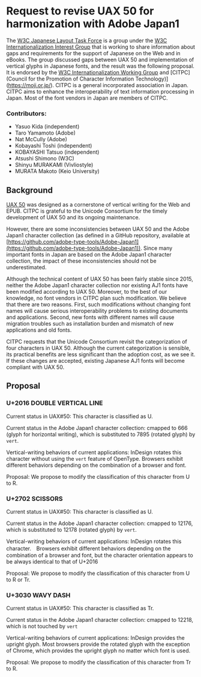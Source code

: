 # Request to revise UAX 50 for harmonization with Adobe Japan1

The [W3C Japanese Layout Task Force](https://www.w3.org/groups/tf/i18n-jlreq) is a group under the [W3C Internationalization Interest Group](https://www.w3.org/groups/ig/i18n) that is working to share information about gaps and requirements for the support of Japanese on the Web and in eBooks. The group discussed gaps between UAX 50 and implementation of vertical glyphs in Japanese fonts, and the result was the following proposal. It is endorsed by the [W3C Internationalization Working Group](https://www.w3.org/groups/wg/i18n-core) and [CITPC](Council for the Promotion of Character Information Technology)](https://moji.or.jp/).
CITPC is a general incorporated association in Japan.  CITPC aims to enhance the interoperability of text information processing in Japan.  Most of the font vendors in Japan are members of CITPC.  

### Contributors:

* Yasuo Kida (independent)
* Taro Yamamoto (Adobe)
* Nat McCully (Adobe)
* Kobayashi Toshi (independent)
* KOBAYASHI Tatsuo (independent)
* Atsushi Shimono (W3C)
* Shinyu MURAKAMI (Vivliostyle)
* MURATA Makoto (Keio University)

## Background

[UAX 50](https://www.unicode.org/reports/tr50/) was designed as a cornerstone of vertical writing for the Web and EPUB.  CITPC is grateful to the Unicode Consortium for the timely development of UAX 50 and its ongoing maintenance.   

However, there are some inconsistencies between UAX 50 and the Adobe Japan1 character collection (as defined in a GitHub repository, available at [https://github.com/adobe-type-tools/Adobe-Japan1](https://github.com/adobe-type-tools/Adobe-Japan1)).  Since many important fonts in Japan are based on the Adobe Japan1 character collection, the impact of these inconsistencies should not be underestimated.

Although the technical content of UAX 50 has been fairly stable since 2015, neither the Adobe Japan1 character collection nor existing AJ1 fonts have been modified according to UAX 50. Moreover, to the best of our knowledge, no font vendors in CITPC plan such modification.  We believe that there are two reasons. First, such modifications without changing font names will cause serious interoperability problems to existing documents and applications. Second, new fonts with different names will cause migration troubles such as installation burden and mismatch of new applications and old fonts.

CITPC requests that the Unicode Consortium revisit the categorization of four characters in UAX 50. Although the current categorization is sensible, its practical benefits are less significant than the adoption cost, as we see it.  If these changes are accepted, existing Japanese AJ1 fonts will become compliant with UAX 50. 

## Proposal

### U+2016 DOUBLE VERTICAL LINE

Current status in UAX#50: This character is classified as U.

Current status in the Adobe Japan1 character collection: cmapped to 666 (glyph for horizontal writing), which is substituted to 7895 (rotated glyph) by `vert`.

Vertical-writing behaviors of current applications: InDesign rotates this character without using the `vert` feature of OpenType.  Browsers exhibit different behaviors depending on the combination of a browser and font.

Proposal: We propose to modify the classification of this character from U to R.  


### U+2702 SCISSORS

Current status in UAX#50: This character is classified as U.

Current status in the Adobe Japan1 character collection: cmapped to 12176, which is substituted to 12178 (rotated glyph) by `vert`.  

Vertical-writing behaviors of current applications:  InDesign rotates this character.　Browsers exhibit different behaviors depending on the combination of a browser and font, but the character orientation appears to be always identical to that of U+2016

Proposal: We propose to modify the classification of this character from U to R or Tr.

### U+3030 WAVY DASH

Current status in UAX#50: This character is classified as Tr.

Current status in the Adobe Japan1 character collection: cmapped to 12218, which is not touched by `vert` 

Vertical-writing behaviors of current applications: InDesign provides the upright glyph. Most browsers provide the rotated glyph with the exception of Chrome, which provides the upright glyph no matter which font is used.

Proposal: We propose to modify the classification of this character from Tr to R. 


